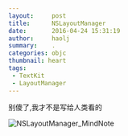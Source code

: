 ```yaml
---
layout:     post
title:      NSLayoutManager
date:       2016-04-24 15:31:19
author:     haolj
summary:    .
categories: objc
thumbnail: heart
tags:
 - TextKit
 - LayoutManager
---
```



别傻了,我才不是写给人类看的

  ![NSLayoutManager_MindNote]({{site.url}}/source/NSLayoutManager_m.png)
